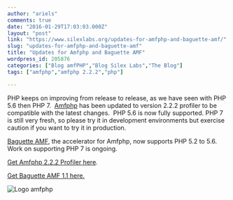```yaml
---
author: "ariels"
comments: true
date: "2016-01-29T17:03:03.000Z"
layout: "post"
link: "https://www.silexlabs.org/updates-for-amfphp-and-baguette-amf/"
slug: "updates-for-amfphp-and-baguette-amf"
title: "Updates for Amfphp and Baguette AMF"
wordpress_id: 205876
categories: ["Blog amfPHP","Blog Silex Labs","The Blog"]
tags: ["amfphp","amfphp 2.2.2","php"]

---
```

PHP keeps on improving from release to release, as we have seen with PHP 5.6 then PHP 7.  [Amfphp](https://www.silexlabs.org/amfphp/) has been updated to version 2.2.2 profiler to be compatible with the latest changes.  PHP 5.6 is now fully supported. PHP 7 is still very fresh, so please try it in development environments but exercise caution if you want to try it in production.

[Baguette AMF](http://baguetteamf.com), the accelerator for Amfphp, now supports PHP 5.2 to 5.6. Work on supporting PHP 7 is ongoing.

[Get Amfphp 2.2.2 Profiler here](https://www.silexlabs.org/amfphp/downloads/).

[Get Baguette AMF 1.1 here.](http://baguetteamf.com/)

![Logo amfphp](https://www.silexlabs.org/wp-content/uploads/2016/01/Logo-amfphp-687x450.png)









